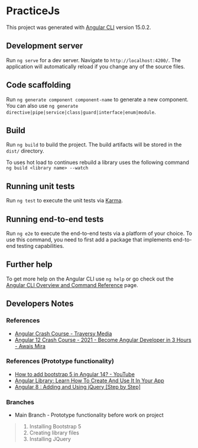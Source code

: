 # PracticeJs

This project was generated with [Angular CLI](https://github.com/angular/angular-cli) version 15.0.2.

## Development server

Run `ng serve` for a dev server. Navigate to `http://localhost:4200/`. The application will automatically reload if you change any of the source files.

## Code scaffolding

Run `ng generate component component-name` to generate a new component. You can also use `ng generate directive|pipe|service|class|guard|interface|enum|module`.

## Build

Run `ng build` to build the project. The build artifacts will be stored in the `dist/` directory.

To uses hot load to continues rebuild a library uses the following command `ng build <library name> --watch`
## Running unit tests

Run `ng test` to execute the unit tests via [Karma](https://karma-runner.github.io).

## Running end-to-end tests

Run `ng e2e` to execute the end-to-end tests via a platform of your choice. To use this command, you need to first add a package that implements end-to-end testing capabilities.

## Further help

To get more help on the Angular CLI use `ng help` or go check out the [Angular CLI Overview and Command Reference](https://angular.io/cli) page.


## Developers Notes
### References
* [Angular Crash Course - Traversy Media](https://www.youtube.com/watch?v=3dHNOWTI7H8)
* [Angular 12 Crash Course - 2021 - Become Angular Developer in 3 Hours - Awais Mira](https://www.youtube.com/watch?v=LA_v8isNp5E)

### References (Prototype functionality)
* [How to add bootstrap 5 in Angular 14? - YouTube](https://www.youtube.com/watch?v=6rbG4Yk1l4M)
* [Angular Library: Learn How To Create And Use It In Your App](https://www.youtube.com/watch?v=hIEbJkP1M5E)
* [Angular 8 : Adding and Using jQuery [Step by Step]](https://www.youtube.com/watch?v=YPBcy6LSxsg)

### Branches

* Main Branch - Prototype functionality before work on project
> 1. Installing Bootstrap 5 
> 2. Creating library files
> 3. Installing JQuery



